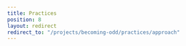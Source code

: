 ```yaml
---
title: Practices
position: 8
layout: redirect
redirect_to: "/projects/becoming-odd/practices/approach"
---
```

